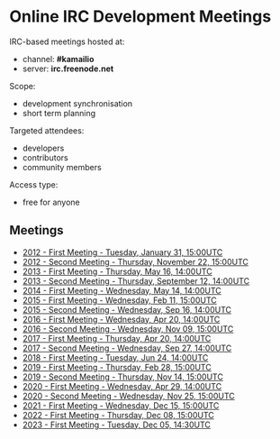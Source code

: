 # Online IRC Development Meetings

IRC-based meetings hosted at:

- channel: **#kamailio**
- server: **irc.freenode.net**

Scope:

- development synchronisation
- short term planning

Targeted attendees:

- developers
- contributors
- community members

Access type:

- free for anyone

## Meetings

- [2012 - First Meeting - Tuesday, January 31, 15:00UTC](irc-meetings/2012a.md)
- [2012 - Second Meeting - Thursday, November 22, 15:00UTC](irc-meetings/2012b.md)
- [2013 - First Meeting - Thursday, May 16, 14:00UTC](irc-meetings/2013a.md)
- [2013 - Second Meeting - Thursday, September 12, 14:00UTC](irc-meetings/2013b.md)
- [2014 - First Meeting - Wednesday, May 14, 14:00UTC](irc-meetings/2014a.md)
- [2015 - First Meeting - Wednesday, Feb 11, 15:00UTC](irc-meetings/2015a.md)
- [2015 - Second Meeting - Wednesday, Sep 16, 14:00UTC](irc-meetings/2015b.md)
- [2016 - First Meeting - Wednesday, Apr 20, 14:00UTC](irc-meetings/2016a.md)
- [2016 - Second Meeting - Wednesday, Nov 09, 15:00UTC](irc-meetings/2016b.md)
- [2017 - First Meeting - Thursday, Apr 20, 14:00UTC](irc-meetings/2017a.md)
- [2017 - Second Meeting - Wednesday, Sep 27, 14:00UTC](irc-meetings/2017b.md)
- [2018 - First Meeting - Tuesday, Jun 24, 14:00UTC](irc-meetings/2018a.md)
- [2019 - First Meeting - Thursday, Feb 28, 15:00UTC](irc-meetings/2019a.md)
- [2019 - Second Meeting - Thursday, Nov 14, 15:00UTC](irc-meetings/2019b.md)
- [2020 - First Meeting - Wednesday, Apr 29, 14:00UTC](irc-meetings/2020a.md)
- [2020 - Second Meeting - Wednesday, Nov 25, 15:00UTC](irc-meetings/2020b.md)
- [2021 - First Meeting - Wednesday, Dec 15, 15:00UTC](irc-meetings/2021a.md)
- [2022 - First Meeting - Thursday, Dec 08, 15:00UTC](irc-meetings/2022a.md)
- [2023 - First Meeting - Tuesday, Dec 05, 14:30UTC](irc-meetings/2023a.md)

